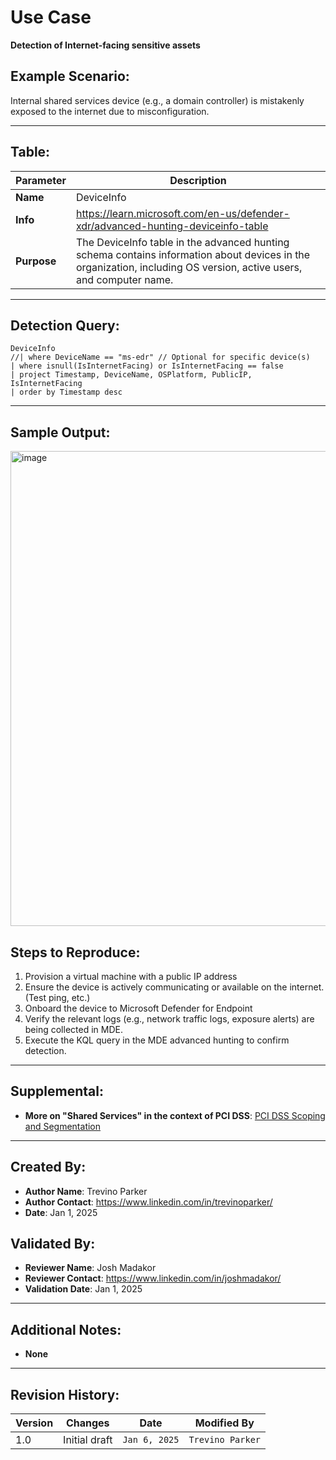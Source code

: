 # Use Case
**Detection of Internet-facing sensitive assets**

## Example Scenario:
Internal shared services device (e.g., a domain controller) is mistakenly exposed to the internet due to misconfiguration.

---

## Table:
| **Parameter**       | **Description**                                                              |
|---------------------|------------------------------------------------------------------------------|
| **Name**| DeviceInfo|
| **Info**|https://learn.microsoft.com/en-us/defender-xdr/advanced-hunting-deviceinfo-table|
| **Purpose**| The DeviceInfo table in the advanced hunting schema contains information about devices in the organization, including OS version, active users, and computer name.|

---

## Detection Query:
```kql
DeviceInfo
//| where DeviceName == "ms-edr" // Optional for specific device(s)
| where isnull(IsInternetFacing) or IsInternetFacing == false
| project Timestamp, DeviceName, OSPlatform, PublicIP, IsInternetFacing
| order by Timestamp desc
```

---

## Sample Output:
<img width="760" alt="image" src="https://github.com/user-attachments/assets/0681069a-2f5f-4beb-9253-ae89558b1981">


## Steps to Reproduce:
1. Provision a virtual machine with a public IP address
2. Ensure the device is actively communicating or available on the internet. (Test ping, etc.)
3. Onboard the device to Microsoft Defender for Endpoint
4. Verify the relevant logs (e.g., network traffic logs, exposure alerts) are being collected in MDE.
5. Execute the KQL query in the MDE advanced hunting to confirm detection.

---

## Supplemental:
- **More on "Shared Services" in the context of PCI DSS**: [PCI DSS Scoping and Segmentation](https://www.pcisecuritystandards.org%2Fdocuments%2FGuidance-PCI-DSS-Scoping-and-Segmentation_v1.pdf)

---

## Created By:
- **Author Name**: Trevino Parker
- **Author Contact**: https://www.linkedin.com/in/trevinoparker/
- **Date**: Jan 1, 2025

## Validated By:
- **Reviewer Name**: Josh Madakor
- **Reviewer Contact**: https://www.linkedin.com/in/joshmadakor/
- **Validation Date**: Jan 1, 2025

---

## Additional Notes:
- **None**

---

## Revision History:
| **Version** | **Changes**                   | **Date**         | **Modified By**   |
|-------------|-------------------------------|------------------|-------------------|
| 1.0         | Initial draft                  | `Jan 6, 2025`  | `Trevino Parker`   
